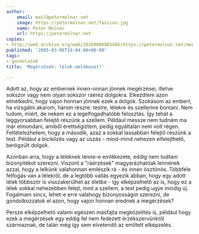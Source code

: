 ```yaml
---
author:
    email: mail@petermolnar.net
    image: https://petermolnar.net/favicon.jpg
    name: Peter Molnar
    url: https://petermolnar.net
copies:
- http://web.archive.org/web/20160806085406/https://petermolnar.net/megerzesek-lelek-emlekezet/
published: '2005-03-06T19:04:00+00:00'
tags:
- gondolatok
title: 'Megérzések: lélek-emlékezet?'

---
```


Adott az, hogy az embernek innen-onnan jönnek megérzései, illetve
sokszor vagy nem olyan sokszor ráérez dolgokra. Elkezdtem azon
elmélkedni, hogy vajon honnan jönnek ezek a dolgok. Szokásom az embert,
ha vizsgálni akarom, három részre: testre, lélekre és szellemre bontani.
Nem tudom, miért, de nekem ez a legelfogadhatóbb felosztás. Így tehát a
leggyorsabban felejtő részünk a szellem. Például messze nem tudnám ma
már elmondani, amiből érettségiztem, pedig egyáltalán nem volt régen.
Feltételezhetem, hogy a második, azaz a sokkal lassabban felejtő részünk
a test. Például a biciklizés vagy az úszás - mind-mind nehezen
elfelejthető, berögzült dolgok.

Azonban arra, hogy a léleknek lenne-e emlékezete, eddig nem tudtam
bizonyítékot szerezni. Viszont a "ráérzések" magyarázhatóak lennének
azzal, hogy a lelkünk valahonnan emlészik rá - és innen ösztönös.
Többféle felfogás van a lélekről, de a legtöbb vallás egyezik abban,
hogy egy adott lélek többször is visszakerülhet az életbe - így
elképzelhető az is, hogy ez a lélek sokkal nehezebben felejt, mint a
szellem, a test pedig ugye mindig új. Fogalmam sincs, lehet-e erre
valahogy bizonyosságot szerezni, de gondolkozzatok el azon, hogy vajon
honnan erednek a megérzések?

Persze elképzelhető valami egészen másfajta megközelítés is, például
hogy ezek a megérzések egy eddig fel nem fedezett érzékszervünktől
származnak, de talán még így sem elvetendő az említett elképzelés.